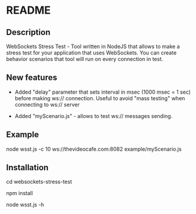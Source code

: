 README
======

Description
-----------------

WebSockets Stress Test - Tool written in NodeJS that allows to make a stress test
for your application that uses WebSockets. You can create behavior scenarios that
tool will run on every connection in test.

New features
------------

- Added "delay" parameter that sets interval in msec (1000 msec = 1 sec) before making
ws:// connection.
Useful to avoid "mass testing" when connecting to ws:// server

- Added "myScenario.js" - allows to test ws:// messages sending.

Example
--------
node wsst.js -c 10 ws://thevideocafe.com:8082 example/myScenario.js



Installation
------------

cd websockets-stress-test

npm install

node wsst.js -h
